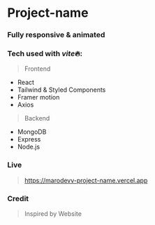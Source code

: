 # Project-name

### Fully responsive & animated

### Tech used with *vite*🔥:

> Frontend

-   React
-   Tailwind & Styled Components
-   Framer motion
-   Axios

> Backend

-   MongoDB
-   Express
-   Node.js

### Live

> https://marodevv-project-name.vercel.app

### Credit

> Inspired by Website
